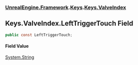 ### [UnrealEngine.Framework](./UnrealEngine-Framework.md 'UnrealEngine.Framework').[Keys](./UnrealEngine-Framework-Keys.md 'UnrealEngine.Framework.Keys').[Keys.ValveIndex](./UnrealEngine-Framework-Keys-ValveIndex.md 'UnrealEngine.Framework.Keys.ValveIndex')
## Keys.ValveIndex.LeftTriggerTouch Field
  
```csharp
public const LeftTriggerTouch;
```
#### Field Value
[System.String](https://docs.microsoft.com/en-us/dotnet/api/System.String 'System.String')  
